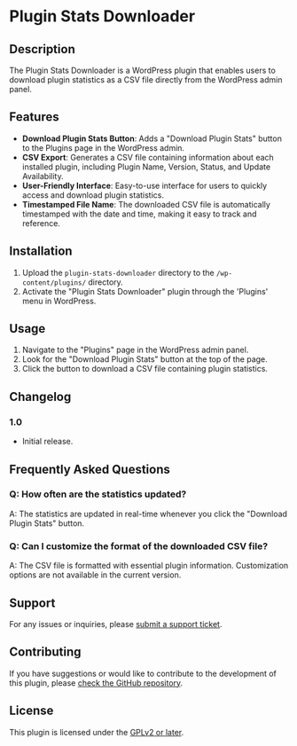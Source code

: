 # Plugin Stats Downloader

## Description

The Plugin Stats Downloader is a WordPress plugin that enables users to download plugin statistics as a CSV file directly from the WordPress admin panel.

## Features

- **Download Plugin Stats Button**: Adds a "Download Plugin Stats" button to the Plugins page in the WordPress admin.
- **CSV Export**: Generates a CSV file containing information about each installed plugin, including Plugin Name, Version, Status, and Update Availability.
- **User-Friendly Interface**: Easy-to-use interface for users to quickly access and download plugin statistics.
- **Timestamped File Name**: The downloaded CSV file is automatically timestamped with the date and time, making it easy to track and reference.

## Installation

1. Upload the `plugin-stats-downloader` directory to the `/wp-content/plugins/` directory.
2. Activate the "Plugin Stats Downloader" plugin through the 'Plugins' menu in WordPress.

## Usage

1. Navigate to the "Plugins" page in the WordPress admin panel.
2. Look for the "Download Plugin Stats" button at the top of the page.
3. Click the button to download a CSV file containing plugin statistics.

## Changelog

### 1.0
- Initial release.

## Frequently Asked Questions

### Q: How often are the statistics updated?
A: The statistics are updated in real-time whenever you click the "Download Plugin Stats" button.

### Q: Can I customize the format of the downloaded CSV file?
A: The CSV file is formatted with essential plugin information. Customization options are not available in the current version.

## Support

For any issues or inquiries, please [submit a support ticket](link-to-support-page).

## Contributing

If you have suggestions or would like to contribute to the development of this plugin, please [check the GitHub repository](link-to-github-repo).

## License

This plugin is licensed under the [GPLv2 or later](link-to-license).

